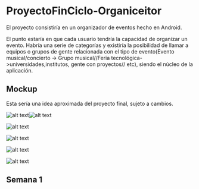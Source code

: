 # ProyectoFinCiclo-Organiceitor

El proyecto consistiría en un organizador de eventos hecho en Android.


El punto estaría en que cada usuario tendría la capacidad de organizar un evento. Habría una serie de categorías y existiría la posibilidad de llamar a equipos o grupos de gente relacionada con el tipo de evento(Evento musical/concierto -> Grupo musical//Feria tecnológica->universidades,institutos, gente con proyectos// etc), siendo el núcleo de la aplicación.

## Mockup
Esta sería una idea aproximada del proyecto final, sujeto a cambios.

![alt text](https://github.com/rodrigolopezramoss/ProyectoFinCiclo-Organiceitor/blob/main/Capturas/Login.png)![alt text](https://github.com/rodrigolopezramoss/ProyectoFinCiclo-Organiceitor/blob/main/Capturas/Registro.png)


![alt text](https://github.com/rodrigolopezramoss/ProyectoFinCiclo-Organiceitor/blob/main/Capturas/Principal.png)


![alt text](https://github.com/rodrigolopezramoss/ProyectoFinCiclo-Organiceitor/blob/main/Capturas/EventoP.png)


![alt text](https://github.com/rodrigolopezramoss/ProyectoFinCiclo-Organiceitor/blob/main/Capturas/EventoG.png)


![alt text](https://github.com/rodrigolopezramoss/ProyectoFinCiclo-Organiceitor/blob/main/Capturas/Añadir.png)

## Semana 1
